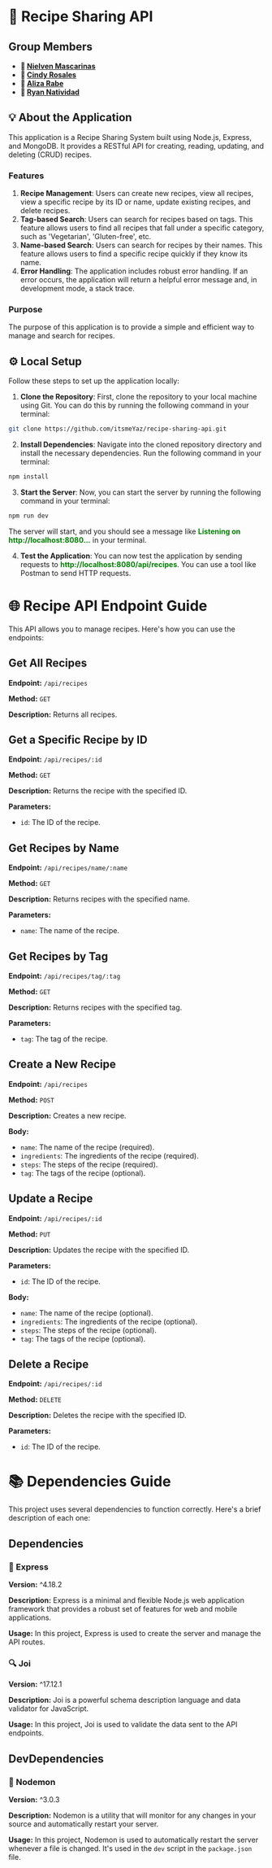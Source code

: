 # 🍔 Recipe Sharing API

## Group Members

- **👤 [Nielven Mascarinas](https://www.facebook.com/NielvenMascarinas/)**
- **👤 [Cindy Rosales](https://www.facebook.com/cindy.riofloridorosales)**
- **👤 [Aliza Rabe](https://www.facebook.com/maylyn.pelobello.7)**
- **👤 [Ryan Natividad](https://www.facebook.com/Ryan3024)**

## 💡 About the Application

This application is a Recipe Sharing System built using Node.js, Express, and MongoDB. It provides a RESTful API for creating, reading, updating, and deleting (CRUD) recipes.

### Features

1. **Recipe Management**: Users can create new recipes, view all recipes, view a specific recipe by its ID or name, update existing recipes, and delete recipes.
2. **Tag-based Search**: Users can search for recipes based on tags. This feature allows users to find all recipes that fall under a specific category, such as 'Vegetarian', 'Gluten-free', etc.
3. **Name-based Search**: Users can search for recipes by their names. This feature allows users to find a specific recipe quickly if they know its name.
4. **Error Handling**: The application includes robust error handling. If an error occurs, the application will return a helpful error message and, in development mode, a stack trace.

### Purpose

The purpose of this application is to provide a simple and efficient way to manage and search for recipes.

## ⚙ Local Setup

Follow these steps to set up the application locally:

1. **Clone the Repository**: First, clone the repository to your local machine using Git. You can do this by running the following command in your terminal:

```bash
git clone https://github.com/itsmeYaz/recipe-sharing-api.git
```

2. **Install Dependencies**: Navigate into the cloned repository directory and install the necessary dependencies. Run the following command in your terminal:

```bash
npm install
```

3. **Start the Server**: Now, you can start the server by running the following command in your terminal:

```bash
npm run dev
```

The server will start, and you should see a message like <span style="color:green"><strong>Listening on http://localhost:8080...</strong></span> in your terminal.

4. **Test the Application**: You can now test the application by sending requests to <span style="color:green"><strong>http://localhost:8080/api/recipes</strong></span>. You can use a tool like Postman to send HTTP requests.

# 🌐 Recipe API Endpoint Guide

This API allows you to manage recipes. Here's how you can use the endpoints:

## Get All Recipes

**Endpoint:** `/api/recipes`

**Method:** `GET`

**Description:** Returns all recipes.

## Get a Specific Recipe by ID

**Endpoint:** `/api/recipes/:id`

**Method:** `GET`

**Description:** Returns the recipe with the specified ID.

**Parameters:**

- `id`: The ID of the recipe.

## Get Recipes by Name

**Endpoint:** `/api/recipes/name/:name`

**Method:** `GET`

**Description:** Returns recipes with the specified name.

**Parameters:**

- `name`: The name of the recipe.

## Get Recipes by Tag

**Endpoint:** `/api/recipes/tag/:tag`

**Method:** `GET`

**Description:** Returns recipes with the specified tag.

**Parameters:**

- `tag`: The tag of the recipe.

## Create a New Recipe

**Endpoint:** `/api/recipes`

**Method:** `POST`

**Description:** Creates a new recipe.

**Body:**

- `name`: The name of the recipe (required).
- `ingredients`: The ingredients of the recipe (required).
- `steps`: The steps of the recipe (required).
- `tag`: The tags of the recipe (optional).

## Update a Recipe

**Endpoint:** `/api/recipes/:id`

**Method:** `PUT`

**Description:** Updates the recipe with the specified ID.

**Parameters:**

- `id`: The ID of the recipe.

**Body:**

- `name`: The name of the recipe (optional).
- `ingredients`: The ingredients of the recipe (optional).
- `steps`: The steps of the recipe (optional).
- `tag`: The tags of the recipe (optional).

## Delete a Recipe

**Endpoint:** `/api/recipes/:id`

**Method:** `DELETE`

**Description:** Deletes the recipe with the specified ID.

**Parameters:**

- `id`: The ID of the recipe.

# 📚 Dependencies Guide

This project uses several dependencies to function correctly. Here's a brief description of each one:

## Dependencies

### 🚀 Express

**Version:** ^4.18.2

**Description:** Express is a minimal and flexible Node.js web application framework that provides a robust set of features for web and mobile applications.

**Usage:** In this project, Express is used to create the server and manage the API routes.

### 🔍 Joi

**Version:** ^17.12.1

**Description:** Joi is a powerful schema description language and data validator for JavaScript.

**Usage:** In this project, Joi is used to validate the data sent to the API endpoints.

## DevDependencies

### 🔄 Nodemon

**Version:** ^3.0.3

**Description:** Nodemon is a utility that will monitor for any changes in your source and automatically restart your server.

**Usage:** In this project, Nodemon is used to automatically restart the server whenever a file is changed. It's used in the `dev` script in the `package.json` file.
